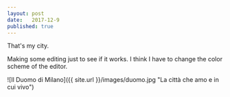 ```yaml
---
layout: post
date:   2017-12-9
published: true
---
```


That's my city.

Making some editing just to see if it works. I think I have to change the color scheme of the editor.

![Il Duomo di Milano]({{ site.url }}/images/duomo.jpg "La città che amo e in cui vivo")